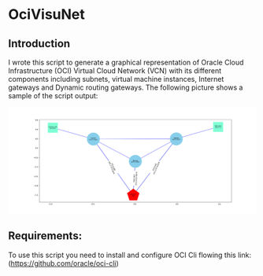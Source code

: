 # OciVisuNet
## Introduction
I wrote this script to generate a graphical representation of Oracle Cloud Infrastructure (OCI) Virtual Cloud Network (VCN) with its different components including subnets, virtual machine instances, Internet gateways and Dynamic routing gateways. The following picture shows a sample of the script output:

![alt text](Figure_1-1.png "Description goes here")

## Requirements:
To use this script you need to install and configure OCI Cli flowing this link:
(https://github.com/oracle/oci-cli)
